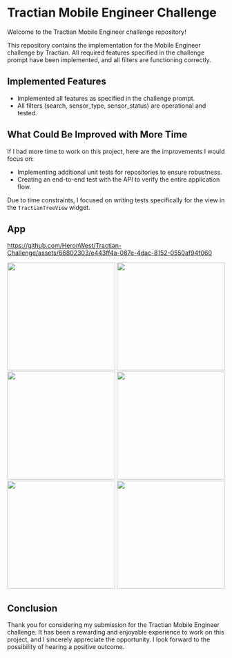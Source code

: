 # Tractian Mobile Engineer Challenge

Welcome to the Tractian Mobile Engineer challenge repository!

This repository contains the implementation for the Mobile Engineer challenge by Tractian. All required features specified in the challenge prompt have been implemented, and all filters are functioning correctly.

## Implemented Features
- Implemented all features as specified in the challenge prompt.
- All filters (search, sensor_type, sensor_status) are operational and tested.

## What Could Be Improved with More Time
If I had more time to work on this project, here are the improvements I would focus on:
- Implementing additional unit tests for repositories to ensure robustness.
- Creating an end-to-end test with the API to verify the entire application flow.
  
Due to time constraints, I focused on writing tests specifically for the view in the `TractianTreeView` widget.

## App

https://github.com/HeronWest/Tractian-Challenge/assets/66802303/e443ff4a-087e-4dac-8152-0550af94f060

<img src="https://github.com/HeronWest/Tractian-Challenge/assets/66802303/9955dd87-b58d-4e49-9c74-594397948bf1" width="250"/>
<img src="https://github.com/HeronWest/Tractian-Challenge/assets/66802303/bdf0b763-db70-4937-bae8-28a3466b2e21" width="250"/>
<img src="https://github.com/HeronWest/Tractian-Challenge/assets/66802303/f7bc5343-3d88-4b8b-bccb-95485890bf1b" width="250"/>
<img src="https://github.com/HeronWest/Tractian-Challenge/assets/66802303/1036f309-f8eb-4e59-b055-aa765431b318" width="250"/>
<img src="https://github.com/HeronWest/Tractian-Challenge/assets/66802303/44afe8ee-6bd5-45bc-baea-21fb0cc8a2b9" width="250"/>
<img src="https://github.com/HeronWest/Tractian-Challenge/assets/66802303/ec6a7869-5de3-4fcd-b18d-76e3dde6c370" width="250"/>

## Conclusion
Thank you for considering my submission for the Tractian Mobile Engineer challenge. It has been a rewarding and enjoyable experience to work on this project, and I sincerely appreciate the opportunity. I look forward to the possibility of hearing a positive outcome.
